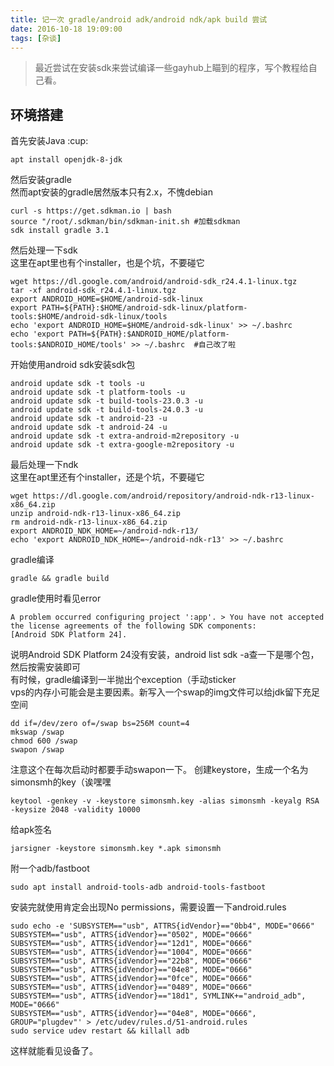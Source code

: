 ```yaml
---
title: 记一次 gradle/android adk/android ndk/apk build 尝试
date: 2016-10-18 19:09:00
tags: [杂谈]
---
```

> 最近尝试在安装sdk来尝试编译一些gayhub上瞄到的程序，写个教程给自己看。

## 环境搭建
首先安装Java :cup:
```
apt install openjdk-8-jdk
```
然后安装gradle  
然而apt安装的gradle居然版本只有2.x，不愧debian
```
curl -s https://get.sdkman.io | bash
source "/root/.sdkman/bin/sdkman-init.sh #加载sdkman
sdk install gradle 3.1
```
然后处理一下sdk  
这里在apt里也有个installer，也是个坑，不要碰它
```
wget https://dl.google.com/android/android-sdk_r24.4.1-linux.tgz
tar -xf android-sdk_r24.4.1-linux.tgz
export ANDROID_HOME=$HOME/android-sdk-linux
export PATH=${PATH}:$HOME/android-sdk-linux/platform-tools:$HOME/android-sdk-linux/tools
echo 'export ANDROID_HOME=$HOME/android-sdk-linux' >> ~/.bashrc 
echo 'export PATH=${PATH}:$ANDROID_HOME/platform-tools:$ANDROID_HOME/tools' >> ~/.bashrc  #自己改了啦
```
开始使用android sdk安装sdk包
```
android update sdk -t tools -u
android update sdk -t platform-tools -u
android update sdk -t build-tools-23.0.3 -u
android update sdk -t build-tools-24.0.3 -u
android update sdk -t android-23 -u
android update sdk -t android-24 -u
android update sdk -t extra-android-m2repository -u
android update sdk -t extra-google-m2repository -u
```
最后处理一下ndk  
这里在apt里还有个installer，还是个坑，不要碰它
```
wget https://dl.google.com/android/repository/android-ndk-r13-linux-x86_64.zip
unzip android-ndk-r13-linux-x86_64.zip
rm android-ndk-r13-linux-x86_64.zip
export ANDROID_NDK_HOME=~/android-ndk-r13/
echo 'export ANDROID_NDK_HOME=~/android-ndk-r13' >> ~/.bashrc
```
gradle编译
```
gradle && gradle build
```
gradle使用时看见error
```
A problem occurred configuring project ':app'. > You have not accepted the license agreements of the following SDK components: 
[Android SDK Platform 24].
```
说明Android SDK Platform 24没有安装，android list sdk -a查一下是哪个包，然后按需安装即可  
有时候，gradle编译到一半抛出个exception（手动sticker  
vps的内存小可能会是主要因素。新写入一个swap的img文件可以给jdk留下充足空间
```
dd if=/dev/zero of=/swap bs=256M count=4
mkswap /swap
chmod 600 /swap
swapon /swap
```
注意这个在每次启动时都要手动swapon一下。 
创建keystore，生成一个名为simonsmh的key（诶嘿嘿
```
keytool -genkey -v -keystore simonsmh.key -alias simonsmh -keyalg RSA -keysize 2048 -validity 10000
```
给apk签名
```
jarsigner -keystore simonsmh.key *.apk simonsmh
```
附一个adb/fastboot
```
sudo apt install android-tools-adb android-tools-fastboot
```
安装完就使用肯定会出现No permissions，需要设置一下android.rules
```
sudo echo -e 'SUBSYSTEM=="usb", ATTRS{idVendor}=="0bb4", MODE="0666"
SUBSYSTEM=="usb", ATTRS{idVendor}=="0502", MODE="0666"
SUBSYSTEM=="usb", ATTRS{idVendor}=="12d1", MODE="0666"
SUBSYSTEM=="usb", ATTRS{idVendor}=="1004", MODE="0666"
SUBSYSTEM=="usb", ATTRS{idVendor}=="22b8", MODE="0666"
SUBSYSTEM=="usb", ATTRS{idVendor}=="04e8", MODE="0666"
SUBSYSTEM=="usb", ATTRS{idVendor}=="0fce", MODE="0666"
SUBSYSTEM=="usb", ATTRS{idVendor}=="0489", MODE="0666"
SUBSYSTEM=="usb", ATTRS{idVendor}=="18d1", SYMLINK+="android_adb", MODE="0666"
SUBSYSTEM=="usb", ATTRS{idVendor}=="04e8", MODE="0666", GROUP="plugdev"' > /etc/udev/rules.d/51-android.rules
sudo service udev restart && killall adb
```
这样就能看见设备了。
